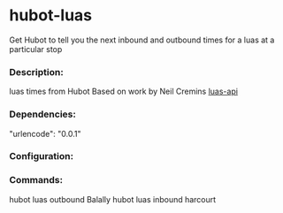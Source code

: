 # hubot-luas 
Get Hubot to tell you the next inbound and outbound times for a luas at a particular stop

### Description:
 luas times from Hubot
 Based on work by Neil Cremins [luas-api](https://github.com/ncremins/luas-api)

### Dependencies:
 "urlencode": "0.0.1"

### Configuration:

### Commands:
 hubot luas outbound Balally
 hubot luas inbound harcourt
